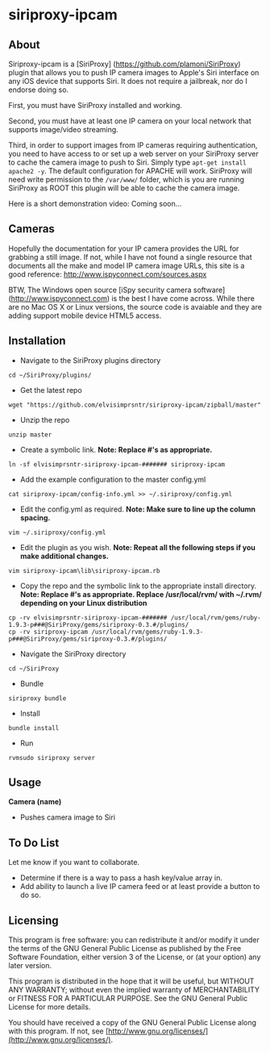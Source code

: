 siriproxy-ipcam
===============

About
-----
Siriproxy-ipcam is a [SiriProxy] (https://github.com/plamoni/SiriProxy) plugin that allows you to push IP camera images to Apple's Siri interface on any iOS device that supports Siri.   It does not require a jailbreak, nor do I endorse doing so.

First, you must have SiriProxy installed and working.  

Second, you must have at least one IP camera on your local network that supports image/video streaming.  

Third, in order to support images from IP cameras requiring authentication, you need to have access to or set up a web server on your SiriProxy server to cache the camera image to push to Siri.  Simply type `apt-get install apache2 -y`.   The default configuration for APACHE will work.   SiriProxy will need write permission to the `/var/www/` folder, which is you are running SiriProxy as ROOT this plugin will be able to cache the camera image. 

Here is a short demonstration video: Coming soon…   

Cameras
-------

Hopefully the documentation for your IP camera provides the URL for grabbing a still image.  If not, while I have not found a single resource that documents all the make and model IP camera image URLs, this site is a good reference: http://www.ispyconnect.com/sources.aspx

BTW, The Windows open source [iSpy security camera software] (http://www.ispyconnect.com) is the best I have come across.  While there are no Mac OS X or Linux versions, the source code is avaiable and they are adding support mobile device HTML5 access.  

Installation
------------

- Navigate to the SiriProxy plugins directory  

`cd ~/SiriProxy/plugins/`

- Get the latest repo   

`wget "https://github.com/elvisimprsntr/siriproxy-ipcam/zipball/master"`

- Unzip the repo  

`unzip master`

- Create a symbolic link. **Note: Replace #'s as appropriate.**  

`ln -sf elvisimprsntr-siriproxy-ipcam-####### siriproxy-ipcam`

- Add the example configuration to the master config.yml  

`cat siriproxy-ipcam/config-info.yml >> ~/.siriproxy/config.yml`

- Edit the config.yml as required.     **Note: Make sure to line up the column spacing.**

`vim ~/.siriproxy/config.yml`

- Edit the plugin as you wish.  **Note: Repeat all the following steps if you make additional changes.**    

`vim siriproxy-ipcam\lib\siriproxy-ipcam.rb`

- Copy the repo and the symbolic link to the appropriate install directory.  **Note: Replace #'s as appropriate.  Replace /usr/local/rvm/ with ~/.rvm/ depending on your Linux distribution**     

`cp -rv elvisimprsntr-siriproxy-ipcam-####### /usr/local/rvm/gems/ruby-1.9.3-p###@SiriProxy/gems/siriproxy-0.3.#/plugins/`    
`cp -rv siriproxy-ipcam /usr/local/rvm/gems/ruby-1.9.3-p###@SiriProxy/gems/siriproxy-0.3.#/plugins/`    

- Navigate the SiriProxy directory  

`cd ~/SiriProxy`

- Bundle  

`siriproxy bundle`

- Install  

`bundle install`

- Run  

`rvmsudo siriproxy server`

Usage
-----

**Camera (name)**
- Pushes camera image to Siri  

To Do List
----------

Let me know if you want to collaborate.   

- Determine if there is a way to pass a hash key/value array in.
- Add ability to launch a live IP camera feed or at least provide a button to do so.

Licensing
---------

This program is free software: you can redistribute it and/or modify it under the terms of the GNU General Public License as published by the Free Software Foundation, either version 3 of the License, or (at your option) any later version.

This program is distributed in the hope that it will be useful, but WITHOUT ANY WARRANTY; without even the implied warranty of MERCHANTABILITY or FITNESS FOR A PARTICULAR PURPOSE.  See the GNU General Public License for more details.

You should have received a copy of the GNU General Public License along with this program.  If not, see [http://www.gnu.org/licenses/](http://www.gnu.org/licenses/).

